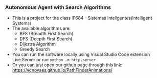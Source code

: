 ### Autonomous Agent with Search Algorithms

- This is a project for the class IF684 - Sistemas Inteligentes(Intelligent Systems) 
- The available algorithms are:
    - BFS (Breadth First Search)
    - DFS (Deepth First Search)
    - Dijkstra Algorithm 
    - Greedy Search
- You can run the software locally using Visual Studio Code extension Live Server or run `python -m http.server`
- Or you can just open our github page through this link: https://vcnovaes.github.io/PathFinderAnimations/ 
